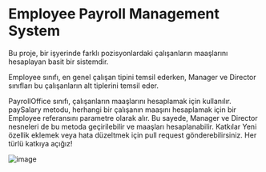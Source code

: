 # Employee Payroll Management System

Bu proje, bir işyerinde farklı pozisyonlardaki çalışanların maaşlarını hesaplayan basit bir sistemdir.

Employee sınıfı, en genel çalışan tipini temsil ederken, Manager ve Director sınıfları bu çalışanların alt tiplerini temsil eder.

PayrollOffice sınıfı, çalışanların maaşlarını hesaplamak için kullanılır. paySalary metodu, herhangi bir çalışanın maaşını hesaplamak için bir Employee referansını parametre olarak alır. Bu sayede, Manager ve Director nesneleri de bu metoda geçirilebilir ve maaşları hesaplanabilir.
Katkılar
Yeni özellik eklemek veya hata düzeltmek için pull request gönderebilirsiniz. Her türlü katkıya açığız!


![image](https://github.com/esmanur-karatas/AdvancedJavaExamples/assets/83882274/82553141-ff08-4c14-972a-cf990dd760c6)
